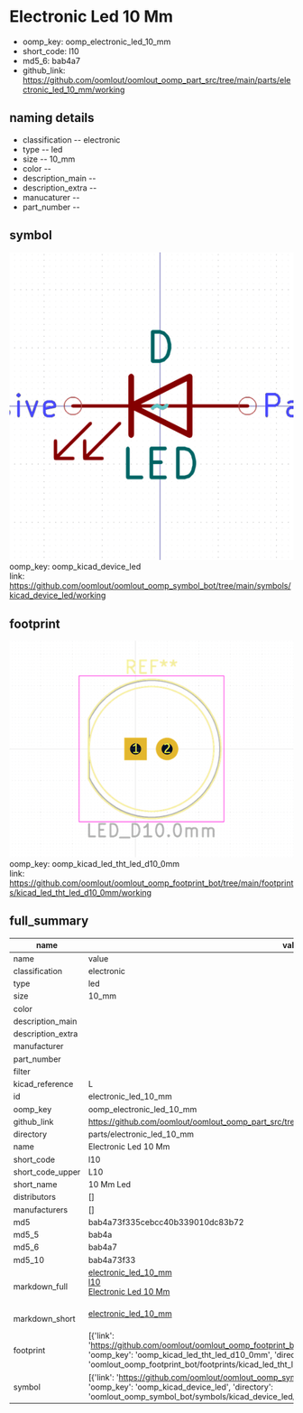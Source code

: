 # Electronic Led 10 Mm

  
* oomp_key: oomp_electronic_led_10_mm 
* short_code: l10
* md5_6: bab4a7  
* github_link: https://github.com/oomlout/oomlout_oomp_part_src/tree/main/parts/electronic_led_10_mm/working  
## naming details
* classification -- electronic
* type -- led
* size -- 10_mm
* color -- 
* description_main -- 
* description_extra -- 
* manucaturer -- 
* part_number -- 



## symbol

![](symbol/0/working/working_600.png)  
oomp_key: oomp_kicad_device_led  
link: https://github.com/oomlout/oomlout_oomp_symbol_bot/tree/main/symbols/kicad_device_led/working  

## footprint

![](footprint/0/working/working_600.png)  
oomp_key: oomp_kicad_led_tht_led_d10_0mm  
link: https://github.com/oomlout/oomlout_oomp_footprint_bot/tree/main/footprints/kicad_led_tht_led_d10_0mm/working  

## full_summary
| name | value | 
| --- | --- | 
| name | value | 
| classification | electronic | 
| type | led | 
| size | 10_mm | 
| color |  | 
| description_main |  | 
| description_extra |  | 
| manufacturer |  | 
| part_number |  | 
| filter |  | 
| kicad_reference | L | 
| id | electronic_led_10_mm | 
| oomp_key | oomp_electronic_led_10_mm | 
| github_link | https://github.com/oomlout/oomlout_oomp_part_src/tree/main/parts/electronic_led_10_mm/working | 
| directory | parts/electronic_led_10_mm | 
| name | Electronic Led 10 Mm | 
| short_code | l10 | 
| short_code_upper | L10 | 
| short_name | 10 Mm Led | 
| distributors | [] | 
| manufacturers | [] | 
| md5 | bab4a73f335cebcc40b339010dc83b72 | 
| md5_5 | bab4a | 
| md5_6 | bab4a7 | 
| md5_10 | bab4a73f33 | 
| markdown_full | [electronic_led_10_mm](https://github.com/oomlout/oomlout_oomp_part_src/tree/main/parts/electronic_led_10_mm/working)<br>[l10](https://github.com/oomlout/oomlout_oomp_part_src/tree/main/parts/electronic_led_10_mm/working)<br>[Electronic Led 10 Mm](https://github.com/oomlout/oomlout_oomp_part_src/tree/main/parts/electronic_led_10_mm/working)<br><br> | 
| markdown_short | [electronic_led_10_mm](https://github.com/oomlout/oomlout_oomp_part_src/tree/main/parts/electronic_led_10_mm/working)<br><br> | 
| footprint | [{'link': 'https://github.com/oomlout/oomlout_oomp_footprint_bot/tree/main/foootprntss/kicad_led_tht_led_d10_0mm', 'oomp_key': 'oomp_kicad_led_tht_led_d10_0mm', 'directory': 'oomlout_oomp_footprint_bot/footprints/kicad_led_tht_led_d10_0mm//working/working.kicad_mod'}] | 
| symbol | [{'link': 'https://github.com/oomlout/oomlout_oomp_symbol_bot/tree/main/symbols/kicad_device_led', 'oomp_key': 'oomp_kicad_device_led', 'directory': 'oomlout_oomp_symbol_bot/symbols/kicad_device_led//working/working.kicad_sym'}] | 
